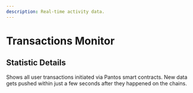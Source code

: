 ```yaml
---
description: Real-time activity data.
---
```


# Transactions Monitor

## Statistic Details

Shows all user transactions initiated via Pantos smart contracts. New data gets pushed within just a few seconds after they happened on the chains.
